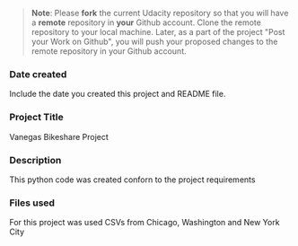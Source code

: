 >**Note**: Please **fork** the current Udacity repository so that you will have a **remote** repository in **your** Github account. Clone the remote repository to your local machine. Later, as a part of the project "Post your Work on Github", you will push your proposed changes to the remote repository in your Github account.

### Date created
Include the date you created this project and README file.

### Project Title
Vanegas Bikeshare Project

### Description
This python code was created conforn to the project requirements

### Files used
For this project was used CSVs from Chicago, Washington and New York City



